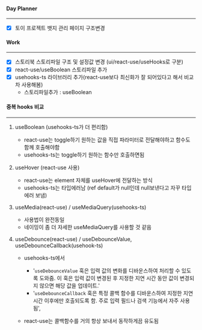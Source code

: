 
#### Day Planner
---
- [x] 토이 프로젝트 뱃지 관리 페이지 구조변경

#### Work
---
- [x] 스토리북 스토리파일 구조 및 설정값 변경 (ui/react-use/useHooks로 구분)
- [x] react-use/useBoolean 스토리파일 추가
- [x] usehooks-ts 라이브러리 추가(react-use보다 최신화가 잘 되어있다고 해서 비교차 사용해봄)
	- 스토리파일추가 : useBoolean 

#### 중복 hooks 비교
---
1. useBoolean (usehooks-ts가 더 편리함)
	- react-use는 toggle하기 원하는 값을 직접 파라미터로 전달해야하고 함수도 함께 호출해야함
	- usehooks-ts는 toggle하기 원하는 함수만 호출하면됨

2. useHover (react-use 사용)
	- react-use는 element 자체를 useHover에 전달하는 방식
	- usehooks-ts는 타입에러남 (ref default가 null인데 null보낸다고 자꾸 타입에러 보냄)

3. useMedia(react-use) / useMediaQuery(usehooks-ts)
	- 사용법이 완전동일
	- 네이밍이 좀 더 자세한 useMediaQuery를 사용할 것 같음

4. useDebounce(react-use) / useDebounceValue, useDebounceCallback(usehook-ts)
	- usehooks-ts에서 
		- '`useDebounceValue` 훅은 입력 값의 변화를 디바운스하여 처리할 수 있도록 도와줌. 이 훅은 입력 값이 변경된 후 지정한 지연 시간 동안 값이 변경되지 않으면 해당 값을 업데이트.'
		- '`useDebounceCallback` 훅은 특정 콜백 함수를 디바운스하여 지정한 지연 시간 이후에만 호출되도록 함. 주로 입력 필드나 검색 기능에서 자주 사용됨',
	
	- react-use는 콜백함수를 거의 항상 보내서 동작하게끔 유도됨

